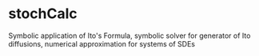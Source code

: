 # stochCalc
Symbolic application of Ito's Formula, symbolic solver for generator of Ito diffusions, numerical approximation for systems of SDEs
